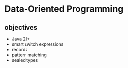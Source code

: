 # Data-Oriented Programming

## objectives

* Java 21+
* smart switch expressions
* records 
* pattern matching 
* sealed types